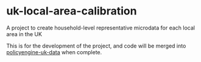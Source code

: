 # uk-local-area-calibration

A project to create household-level representative microdata for each local area in the UK

This is for the development of the project, and code will be merged into [policyengine-uk-data](https://github.com/policyengine/policyengine-uk-data) when complete.
